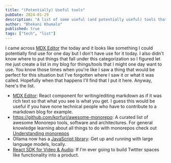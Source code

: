 ```yaml
---
title: "(Potentially) Useful tools"
pubDate: 2024-01-29
description: "A list of some useful (and potentially useful) tools that I use or might use in development projects"
author: "Bhekani Khumalo"
published: true
tags: ["tech", "list"]
---
```


I came across [MDX Editor](https://mdxeditor.dev/) the today and it looks like something I could potentially find use for one day but I don't have use for it today. I also didn't know where to put things that fall under this categorization so I figured let me just create a list in my blog for things/tools that I might one day want to use. You know those times when you're like I saw a thing that would be perfect for this situation but I've forgotten where I saw it or what it was called. Hopefully when that happens I'll find that I put it here. Anyway, here's the list. 

- [MDX Editor](https://mdxeditor.dev/): React component for writing/editing markdown as if it was rich text so that what you see is what you get. I guess this would be useful if you have none technical people who have to contribute to a markdown blog for example.
- https://github.com/korfuri/awesome-monorepo: A curated list of awesome Monorepo tools, software and architectures. For general knowledge learning about all things to do with monorepos check out [Understanding monorepos](https://monorepo.tools/#understanding-monorepos)
- Ollama now has a [JavaScript library](https://ollama.ai/blog/python-javascript-libraries?ck_subscriber_id=582592156): Get up and running with large language models, locally.
- [React SDK for Video & Audio](https://getstream.io/video/sdk/react/?utm_source=Bytes&utm_medium=promoted_newsletter&utm_content=developer&utm_campaign=newsletter_content_ad&ck_subscriber_id=582592156): If I'm ever going to build Twttter spaces like functionality into a product. 
